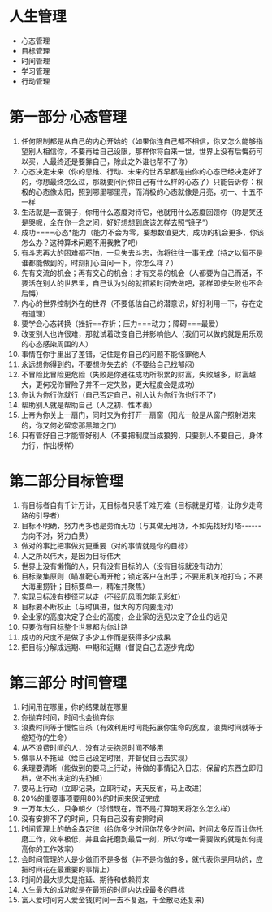 # 人生管理

- 心态管理
- 目标管理
- 时间管理
- 学习管理
- 行动管理

# 第一部分 心态管理

1. 任何限制都是从自己的内心开始的（如果你连自己都不相信，你又怎么能够指望别人相信你，不要再给自己设限，那样你将白来一世，世界上没有后悔药可以买，人最终还是要靠自己，除此之外谁也帮不了你）
2. 心态决定未来（你的思维、行动、未来的世界早都是由你的心态已经决定好了的，你想最终怎么过，那就要问问你自己有什么样的心态了）只能告诉你：积极的心态像太阳，照到哪里哪里亮，而消极的心态就像是月亮，初一、十五不一样
3. 生活就是一面镜子，你用什么态度对待它，他就用什么态度回馈你（你是笑还是哭呢，全在你一念之间，好好想想到底该怎样去照“镜子”）
4. 成功====心态*能力（能力不会为零，要想数值更大，成功的机会更多，你该怎么办？这种算术问题不用我教了吧）
5. 有斗志再大的困难都不怕，一旦失去斗志，你将往往一事无成（持之以恒不是谁都能做到的，时刻扪心自问一下，你怎么样？）
6. 先有交流的机会；再有交心的机会；才有交易的机会（人都要为自己而活，不要活在别人的世界里，自己认为对的就抓紧时间去做吧，那样即使失败也不会后悔）
7. 内心的世界控制外在的世界（不要低估自己的潜意识，好好利用一下，存在定有道理）
8. 要学会心态转换（挫折==存折；压力===动力；障碍===最爱）
9. 改变别人也许很难，那就试着改变自己并影响他人（我们可以做的就是用乐观的心态感染周围的人）
10. 事情在你手里出了差错，记住是你自己的问题不能怪罪他人
11. 永远想你得到的，不要想你失去的（不要给自己找郁闷）
12. 不冒险比冒险更危险（失败是你通往成功所积累的财富，失败越多，财富越大，更何况你冒险了并不一定失败，更大程度会是成功）
13. 你认为你行你就行（自己否定自己，别人认为你行你也行不了）
14. 帮助别人就是帮助自己（人之初、性本善）
15. 上帝为你关上一扇门，同时又为你打开一扇窗（阳光一般是从窗户照射进来的，你又何必留恋那黑暗之门）
16. 只有管好自己才能管好别人（不要把制度当成狼狗，只要别人不要自己，身体力行，作出榜样）

# 第二部分目标管理

1. 有目标者自有千计万计，无目标者只感千难万难（目标就是灯塔，让你少走弯路的引导者）
2. 目标不明确，努力再多也是劳而无功（与其做无用功，不如先找好灯塔------方向不对，努力白费）
3. 做对的事比把事做对更重要（对的事情就是你的目标）
4. 人之所以伟大，是因为目标伟大
5. 世界上没有懒惰的人，只有没有目标的人（没有目标就没有动力）
6. 目标聚集原则（瞄准靶心再开枪；锁定客户在出手；不要用机关枪打鸟；不要大海里捞针；目标要单一，精准并聚焦）
7. 实现目标没有捷径可以走（不经历风雨怎能见彩虹）
8. 目标要不断校正（与时俱进，但大的方向要走对）
9. 企业家的高度决定了企业的高度，企业家的远见决定了企业的远见
10. 只要你有目标整个世界都为你让路
11. 成功的尺度不是做了多少工作而是获得多少成果
12. 把目标分解成远期、中期和近期（督促自己去逐步完成）

# 第三部分 时间管理

1. 时间用在哪里，你的结果就在哪里
2. 你抛弃时间，时间也会抛弃你
3. 浪费时间等于慢性自杀（有效利用时间能拓展你生命的宽度，浪费时间就等于缩短你的生命）
4. 从不浪费时间的人，没有功夫抱怨时间不够用
5. 做事从不拖延（给自己设定时限，并督促自己去实现）
6. 条理要清晰（能做到的要马上行动，待做的事情记入日志，保留的东西立即归档，做不出决定的先扔掉）
7. 要马上行动（立即记录，立即行动，天天反省，马上改进）
8. 20%的重要事项要用80%的时间来保证完成
9. 一万年太久，只争朝夕（珍惜现在，而不是打算明天将怎么怎么样）
10. 没有安排不了的时间，只有自己没有安排时间
11. 时间管理上的帕金森定律（给你多少时间你花多少时间，时间太多反而让你托磨工作，效率极低，并且会托磨到最后一刻，所以你唯一需要做的就是如何提高你的工作效率）
12. 会时间管理的人是少做而不是多做（并不是你做的多，就代表你是用功的，应把时间花在最重要的事情上）
13. 时间的最大损失是拖延、期待和依赖将来
14. 人生最大的成功就是在最短的时间内达成最多的目标
15. 富人爱时间穷人爱金钱(时间一去不复返，千金散尽还复来)
